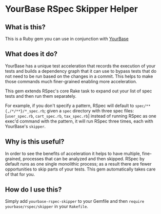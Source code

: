 # YourBase RSpec Skipper Helper

## What is this?

This is a Ruby gem you can use in conjunction with [YourBase](https://yourbase.io)

## What does it do?

YourBase has a unique test acceleration that records the execution of your tests
and builds a dependency graph that it can use to bypass tests that do not need
to be run based on the changes in a commit. This helps to make those commands
much finer-grained enabling more acceleration. 

This gem extends RSpec's core Rake task to expand out your list of spec tests and 
then run them separately. 

For example, if you don't specify a pattern, RSpec will default to 
`spec/**{,/*/**}/*_spec.rb`; given a `spec` directory with three spec files:
[`user_spec.rb`, `cart_spec.rb`, `tax_spec.rb`] instead of running RSpec as one
exec'd command with the pattern, it will run RSpec three times, each with
YourBase's `skipper`. 

## Why is this useful?

In order to see the benefits of acceleration it helps to have multiple,
fine-grained, processes that can be analyzed and then skipped. RSpec 
by default runs as one single monolithic process; as a result there are fewer
opportunities to skip parts of your tests. This gem automatically takes care of
that for you.

## How do I use this?

Simply add `yourbase-rspec-skipper` to your Gemfile and then `require
yourbase/rspec/skipper` in your `Rakefile`. 

